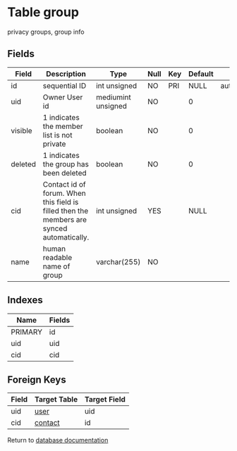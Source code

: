 Table group
===========

privacy groups, group info

Fields
------

| Field   | Description                                                                               | Type               | Null | Key | Default | Extra          |
| ------- | ----------------------------------------------------------------------------------------- | ------------------ | ---- | --- | ------- | -------------- |
| id      | sequential ID                                                                             | int unsigned       | NO   | PRI | NULL    | auto_increment |
| uid     | Owner User id                                                                             | mediumint unsigned | NO   |     | 0       |                |
| visible | 1 indicates the member list is not private                                                | boolean            | NO   |     | 0       |                |
| deleted | 1 indicates the group has been deleted                                                    | boolean            | NO   |     | 0       |                |
| cid     | Contact id of forum. When this field is filled then the members are synced automatically. | int unsigned       | YES  |     | NULL    |                |
| name    | human readable name of group                                                              | varchar(255)       | NO   |     |         |                |

Indexes
------------

| Name    | Fields |
| ------- | ------ |
| PRIMARY | id     |
| uid     | uid    |
| cid     | cid    |

Foreign Keys
------------

| Field | Target Table | Target Field |
|-------|--------------|--------------|
| uid | [user](help/database/db_user) | uid |
| cid | [contact](help/database/db_contact) | id |

Return to [database documentation](help/database)

